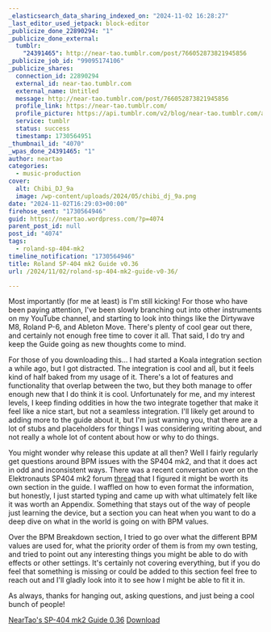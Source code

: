 ```yaml
---
_elasticsearch_data_sharing_indexed_on: "2024-11-02 16:28:27"
_last_editor_used_jetpack: block-editor
_publicize_done_22890294: "1"
_publicize_done_external:
  tumblr:
    "24391465": http://near-tao.tumblr.com/post/766052873821945856
_publicize_job_id: "99095174106"
_publicize_shares:
  connection_id: 22890294
  external_id: near-tao.tumblr.com
  external_name: Untitled
  message: http://near-tao.tumblr.com/post/766052873821945856
  profile_link: https://near-tao.tumblr.com/
  profile_picture: https://api.tumblr.com/v2/blog/near-tao.tumblr.com/avatar/512
  service: tumblr
  status: success
  timestamp: 1730564951
_thumbnail_id: "4070"
_wpas_done_24391465: "1"
author: neartao
categories:
  - music-production
cover:
  alt: Chibi_DJ_9a
  image: /wp-content/uploads/2024/05/chibi_dj_9a.png
date: "2024-11-02T16:29:03+00:00"
firehose_sent: "1730564946"
guid: https://neartao.wordpress.com/?p=4074
parent_post_id: null
post_id: "4074"
tags:
  - roland-sp-404-mk2
timeline_notification: "1730564946"
title: Roland SP-404 mk2 Guide v0.36
url: /2024/11/02/roland-sp-404-mk2-guide-v0-36/

---
```

Most importantly (for me at least) is I'm still kicking! For those who have been paying attention, I've been slowly branching out into other instruments on my YouTube channel, and starting to look into things like the Dirtywave M8, Roland P-6, and Ableton Move. There's plenty of cool gear out there, and certainly not enough free time to cover it all. That said, I do try and keep the Guide going as new thoughts come to mind.

For those of you downloading this... I had started a Koala integration section a while ago, but I got distracted. The integration is cool and all, but it feels kind of half baked from my usage of it. There's a lot of features and functionality that overlap between the two, but they both manage to offer enough new that I do think it is cool. Unfortunately for me, and my interest levels, I keep finding oddities in how the two integrate together that make it feel like a nice start, but not a seamless integration. I'll likely get around to adding more to the guide about it, but I'm just warning you, that there are a lot of stubs and placeholders for things I was considering writing about, and not really a whole lot of content about how or why to do things.

You might wonder why release this update at all then? Well I fairly regularly get questions around BPM issues with the SP404 mk2, and that it does act in odd and inconsistent ways. There was a recent conversation over on the Elektronauts SP404 mk2 forum [thread](https://www.elektronauts.com/t/roland-sp-404-mk2-part-2/211287/1419) that I figured it might be worth its own section in the guide. I waffled on how to even format the information, but honestly, I just started typing and came up with what ultimately felt like it was worth an Appendix. Something that stays out of the way of people just learning the device, but a section you can heat when you want to do a deep dive on what in the world is going on with BPM values.

Over the BPM Breakdown section, I tried to go over what the different BPM values are used for, what the priority order of them is from my own testing, and tried to point out any interesting things you might be able to do with effects or other settings. It's certainly not covering everything, but if you do feel that something is missing or could be added to this section feel free to reach out and I'll gladly look into it to see how I might be able to fit it in.

As always, thanks for hanging out, asking questions, and just being a cool bunch of people!

[NearTao's SP-404 mk2 Guide 0.36](/wp-content/uploads/2024/11/neartaos-sp-404-mk2-guide-0.36.pdf) [Download](/wp-content/uploads/2024/11/neartaos-sp-404-mk2-guide-0.36.pdf)
